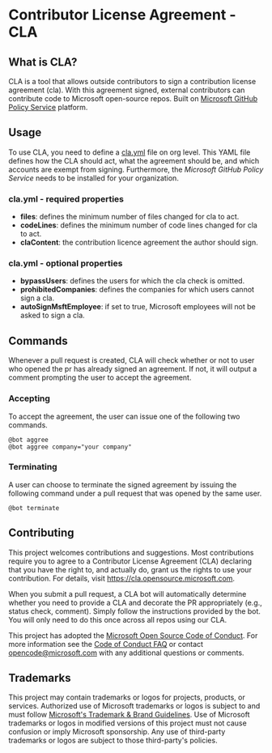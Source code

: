 # Contributor License Agreement - CLA

## What is CLA?

CLA is a tool that allows outside contributors to sign a contribution license agreement (cla).
With this agreement signed, external contributors can contribute code to Microsoft open-source repos. Built on [Microsoft GitHub Policy Service](https://github.com/microsoft/gitops) platform.

## Usage

To use CLA, you need to define a [cla.yml](src/ContributorLicenseAgreement.Core.Tests/Data/cla.yml) file on org level.
This YAML file defines how the CLA should act, what the agreement should be, and which accounts are exempt from signing.
Furthermore, the *Microsoft GitHub Policy Service* needs to be installed for your organization.

### cla.yml - required properties
- **files**: defines the minimum number of files changed for cla to act.
- **codeLines**: defines the minimum number of code lines changed for cla to act.
- **claContent**: the contribution licence agreement the author should sign.

### cla.yml - optional properties
- **bypassUsers**: defines the users for which the cla check is omitted.
- **prohibitedCompanies**: defines the companies for which users cannot sign a cla.
- **autoSignMsftEmployee**: if set to true, Microsoft employees will not be asked to sign a cla.

## Commands

Whenever a pull request is created, CLA will check whether or not to user who opened the pr has 
already signed an agreement. If not, it will output a comment prompting the user to accept the agreement.

### Accepting

To accept the agreement, the user can issue one of the following two commands.

```
@bot aggree
@bot aggree company="your company"
```

### Terminating

A user can choose to terminate the signed agreement by issuing the following command under a pull
request that was opened by the same user.

```
@bot terminate
```


## Contributing

This project welcomes contributions and suggestions.  Most contributions require you to agree to a
Contributor License Agreement (CLA) declaring that you have the right to, and actually do, grant us
the rights to use your contribution. For details, visit https://cla.opensource.microsoft.com.

When you submit a pull request, a CLA bot will automatically determine whether you need to provide
a CLA and decorate the PR appropriately (e.g., status check, comment). Simply follow the instructions
provided by the bot. You will only need to do this once across all repos using our CLA.

This project has adopted the [Microsoft Open Source Code of Conduct](https://opensource.microsoft.com/codeofconduct/).
For more information see the [Code of Conduct FAQ](https://opensource.microsoft.com/codeofconduct/faq/) or
contact [opencode@microsoft.com](mailto:opencode@microsoft.com) with any additional questions or comments.

## Trademarks

This project may contain trademarks or logos for projects, products, or services. Authorized use of Microsoft 
trademarks or logos is subject to and must follow 
[Microsoft's Trademark & Brand Guidelines](https://www.microsoft.com/en-us/legal/intellectualproperty/trademarks/usage/general).
Use of Microsoft trademarks or logos in modified versions of this project must not cause confusion or imply Microsoft sponsorship.
Any use of third-party trademarks or logos are subject to those third-party's policies.
